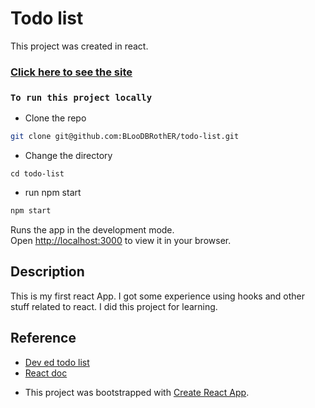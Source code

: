 # Todo list

This project was created in react.

### [Click here to see the site](todo44-react.netlify.app)

### `To run this project locally`

* Clone the repo
```sh
git clone git@github.com:BLooDBRothER/todo-list.git
```
* Change the directory
```
cd todo-list
```
* run npm start
```sh
npm start
```

Runs the app in the development mode.\
Open [http://localhost:3000](http://localhost:3000) to view it in your browser.

## Description
This is my first react App. I got some experience using hooks and other stuff related to react. I did this project for learning.

## Reference
  - [Dev ed todo list](https://youtu.be/pCA4qpQDZD8)
  - [React doc](https://reactjs.org/docs/getting-started.html)

* This project was bootstrapped with [Create React App](https://github.com/facebook/create-react-app).